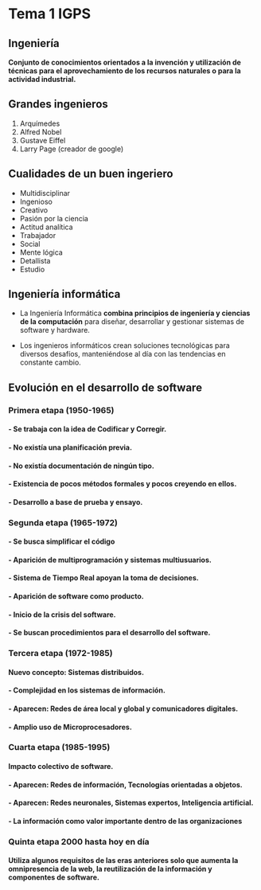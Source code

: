 # Tema 1 IGPS
## Ingeniería
**Conjunto de conocimientos orientados a la invención y utilización de técnicas para el aprovechamiento de los recursos naturales o para la actividad industrial.**

## Grandes ingenieros
1. Arquímedes
2. Alfred Nobel
3. Gustave Eiffel
4. Larry Page (creador de google)

## Cualidades de un buen ingeriero
- Multidisciplinar
- Ingenioso
- Creativo
- Pasión por la ciencia
- Actitud analítica
- Trabajador
- Social
- Mente lógica
- Detallista
- Estudio

## Ingeniería informática
- La Ingeniería Informática **combina principios de ingeniería y ciencias de la computación** para diseñar, desarrollar y gestionar sistemas de software y hardware. 

- Los ingenieros informáticos crean soluciones tecnológicas para diversos desafíos, manteniéndose al día con las tendencias en constante cambio.

## Evolución en el desarrollo de software
### Primera etapa (1950-1965)
#### - Se trabaja con la idea de Codificar y Corregir.
#### - No existía una planificación previa. 
#### - No existía documentación de ningún tipo. 
#### - Existencia de pocos métodos formales y pocos creyendo en ellos. 
#### - Desarrollo a base de prueba y ensayo.

### Segunda etapa (1965-1972)
#### - Se busca simplificar el código 
#### - Aparición de multiprogramación y sistemas multiusuarios. 
#### - Sistema de Tiempo Real apoyan la toma de decisiones. 
#### - Aparición de software como producto. 
#### - **Inicio de la crisis del software.**
#### - Se buscan procedimientos para el desarrollo del software.

### Tercera etapa (1972-1985)
#### **Nuevo concepto: Sistemas distribuidos.**
#### - Complejidad en los sistemas de información.
#### - Aparecen: Redes de área local y global y comunicadores digitales.
#### - **Amplio uso de Microprocesadores.**

### Cuarta etapa (1985-1995)
#### **Impacto colectivo de software.**
#### - Aparecen: **Redes de información, Tecnologías orientadas a objetos.**
#### - Aparecen: **Redes neuronales, Sistemas expertos, Inteligencia artificial.**
#### - La información como valor importante dentro de las organizaciones

### Quinta etapa 2000 hasta hoy en día
#### Utiliza algunos requisitos de las eras anteriores solo que aumenta la omnipresencia de la web, la reutilización de la información y componentes de software.
